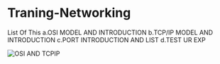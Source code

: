 # Traning-Networking
List Of This 
a.OSI MODEL AND INTRODUCTION
b.TCP/IP MODEL AND INTRODUCTION
c.PORT INTRODUCTION AND LIST
d.TEST UR EXP


![OSI AND TCPIP](https://github.com/DiWien/Traning-Networking/assets/88604764/afe57994-5e9b-4fb7-877b-a916a4739a01)
